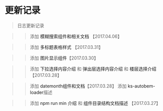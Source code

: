 # 更新记录

> 日志更新记录

>> 添加 <a v-link="{name: 'search'}">模糊搜索组件和相关文档</a> 【2017.04.06】

>> 添加 <a v-link="{name:'multiple-table'}">多标题表格样式 </a> 【2017.03.31】

>> 添加 <a v-link="{name:'image'}">图片显示组件</a>【2017.03.30】

>> 添加 <a v-link="{name:'dropchoose'}">下拉选择内容介绍</a> 和 <a v-link="{name:'dialogchoose'}">弹出层选择内容介绍</a> 和 <a v-link="{name:'floorchoose'}">楼层选择介绍</a> 【2017.03.28】

>> 添加 <a v-link="{name:'date-picker'}">datemonth组件和文档</a>【2017.03.28】
>> 添加 <a v-link="{name:'dir'}">ks-autobem-loader</a>描述

>> 添加 <a v-link="{name:'intro'}">npm run min 介绍</a> 和 <a v-link="{name:'dir'}">组件目录结构文档描述</a> 【2017.03.27】